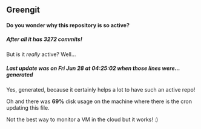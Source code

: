 ## Greengit

#### Do you wonder why this repository is so active?

##### After all it has 3272 commits!

But is it *really* active? Well...

##### Last update was on Fri Jun 28 at 04:25:02 when those lines were... generated

Yes, generated, because it certainly helps a lot to have such an active repo!

Oh and there was **69%** disk usage on the machine
where there is the cron updating this file.

Not the best way to monitor a VM in the cloud but it works! :)
